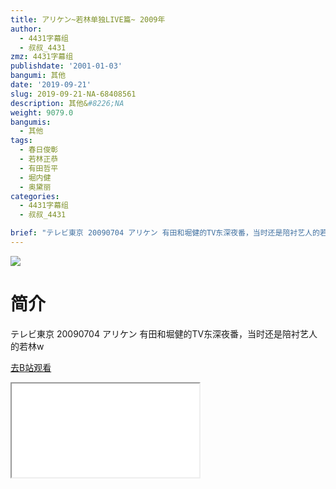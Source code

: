 ```yaml
---
title: アリケン~若林单独LIVE篇~ 2009年
author:
  - 4431字幕组
  - 叔叔_4431
zmz: 4431字幕组
publishdate: '2001-01-03'
bangumi: 其他
date: '2019-09-21'
slug: 2019-09-21-NA-68408561
description: 其他&#8226;NA
weight: 9079.0
bangumis:
  - 其他
tags:
  - 春日俊彰
  - 若林正恭
  - 有田哲平
  - 堀内健
  - 奥黛丽
categories:
  - 4431字幕组
  - 叔叔_4431

brief: "テレビ東京 20090704 アリケン 有田和堀健的TV东深夜番，当时还是陪衬艺人的若林w"
---
```

![](https://raw.githubusercontent.com/tcgriffith/owaraisite/master/static/tmpimg/691fbe4afc9617c8acef2e2019d58479b0fc9304.jpg.480.jpg)
# 简介  
テレビ東京 20090704 アリケン
有田和堀健的TV东深夜番，当时还是陪衬艺人的若林w  

[去B站观看](https://www.bilibili.com/video/av68408561/)
<div class ="resp-container"><iframe class="testiframe" src="//player.bilibili.com/player.html?aid=68408561"", scrolling="no", allowfullscreen="true" > </iframe></div> 
